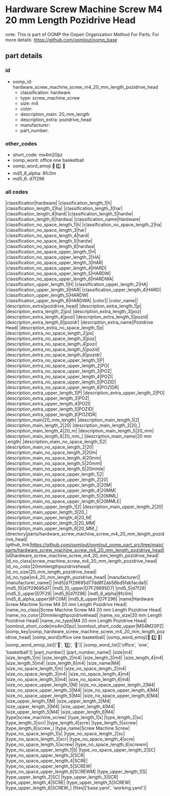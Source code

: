 # Hardware Screw Machine Screw M4 20 mm Length Pozidrive Head  

note: This is part of OOMP the Oopen Organization Method For Parts. For more details: https://github.com/oomlout/oomp_base

##  part details





### id
* oomp_id: hardware_screw_machine_screw_m4_20_mm_length_pozidrive_head
  * classification: hardware
  * type: screw_machine_screw
  * size: m4
  * color: 
  * description_main: 20_mm_length
  * description_extra: pozidrive_head
  * manufacturer: 
  * part_number: 

### other_codes
* short_code: ms4m20pz
* oomp_word: office one basketball
* oomp_word_emoji :office: :one: :basketball:
* md5_6_alpha: 8fc0m
* md5_6: d7f296

### all codes 
|classification|hardware|
|classification_length_1|h|
|classification_length_2|ha|
|classification_length_3|har|
|classification_length_4|hard|
|classification_length_5|hardw|
|classification_length_6|hardwa|
|classification_name|Hardware|
|classification_no_space_length_1|h|
|classification_no_space_length_2|ha|
|classification_no_space_length_3|har|
|classification_no_space_length_4|hard|
|classification_no_space_length_5|hardw|
|classification_no_space_length_6|hardwa|
|classification_no_space_upper_length_1|H|
|classification_no_space_upper_length_2|HA|
|classification_no_space_upper_length_3|HAR|
|classification_no_space_upper_length_4|HARD|
|classification_no_space_upper_length_5|HARDW|
|classification_no_space_upper_length_6|HARDWA|
|classification_upper_length_1|H|
|classification_upper_length_2|HA|
|classification_upper_length_3|HAR|
|classification_upper_length_4|HARD|
|classification_upper_length_5|HARDW|
|classification_upper_length_6|HARDWA|
|color||
|color_name||
|description_extra|pozidrive_head|
|description_extra_length_1|p|
|description_extra_length_2|po|
|description_extra_length_3|poz|
|description_extra_length_4|pozi|
|description_extra_length_5|pozid|
|description_extra_length_6|pozidr|
|description_extra_name|Pozidrive Head|
|description_extra_no_space_length_1|p|
|description_extra_no_space_length_2|po|
|description_extra_no_space_length_3|poz|
|description_extra_no_space_length_4|pozi|
|description_extra_no_space_length_5|pozid|
|description_extra_no_space_length_6|pozidr|
|description_extra_no_space_upper_length_1|P|
|description_extra_no_space_upper_length_2|PO|
|description_extra_no_space_upper_length_3|POZ|
|description_extra_no_space_upper_length_4|POZI|
|description_extra_no_space_upper_length_5|POZID|
|description_extra_no_space_upper_length_6|POZIDR|
|description_extra_upper_length_1|P|
|description_extra_upper_length_2|PO|
|description_extra_upper_length_3|POZ|
|description_extra_upper_length_4|POZI|
|description_extra_upper_length_5|POZID|
|description_extra_upper_length_6|POZIDR|
|description_main|20_mm_length|
|description_main_length_1|2|
|description_main_length_2|20|
|description_main_length_3|20_|
|description_main_length_4|20_m|
|description_main_length_5|20_mm|
|description_main_length_6|20_mm_|
|description_main_name|20 mm Length|
|description_main_no_space_length_1|2|
|description_main_no_space_length_2|20|
|description_main_no_space_length_3|20m|
|description_main_no_space_length_4|20mm|
|description_main_no_space_length_5|20mml|
|description_main_no_space_length_6|20mmle|
|description_main_no_space_upper_length_1|2|
|description_main_no_space_upper_length_2|20|
|description_main_no_space_upper_length_3|20M|
|description_main_no_space_upper_length_4|20MM|
|description_main_no_space_upper_length_5|20MML|
|description_main_no_space_upper_length_6|20MMLE|
|description_main_upper_length_1|2|
|description_main_upper_length_2|20|
|description_main_upper_length_3|20_|
|description_main_upper_length_4|20_M|
|description_main_upper_length_5|20_MM|
|description_main_upper_length_6|20_MM_|
|directory|parts/hardware_screw_machine_screw_m4_20_mm_length_pozidrive_head|
|github_link|https://github.com/oomlout/oomlout_oomp_part_src/tree/main/parts/hardware_screw_machine_screw_m4_20_mm_length_pozidrive_head|
|id|hardware_screw_machine_screw_m4_20_mm_length_pozidrive_head|
|id_no_class|screw_machine_screw_m4_20_mm_length_pozidrive_head|
|id_no_color|20mmlengthpozidrivehead|
|id_no_size|20_mm_length_pozidrive_head|
|id_no_type|m4_20_mm_length_pozidrive_head|
|manufacturer||
|manufacturer_name||
|md5|d7f29695d77dd8f2ab56bd5fab1acda5|
|md5_10|d7f29695d7|
|md5_10_upper|D7F29695D7|
|md5_5|d7f29|
|md5_5_upper|D7F29|
|md5_6|d7f296|
|md5_6_alpha|8fc0m|
|md5_6_alpha_upper|8FC0M|
|md5_6_upper|D7F296|
|name|Hardware Screw Machine Screw M4 20 mm Length Pozidrive Head|
|name_no_class|Screw Machine Screw M4 20 mm Length Pozidrive Head|
|name_no_color|20mmlengthpozidrivehead|
|name_no_size|20 mm Length Pozidrive Head|
|name_no_type|M4 20 mm Length Pozidrive Head|
|oomlout_short_code|ms4m20pz|
|oomlout_short_code_upper|MS4M20PZ|
|oomp_key|oomp_hardware_screw_machine_screw_m4_20_mm_length_pozidrive_head|
|oomp_word|office one basketball|
|oomp_word_emoji|:office: :one: :basketball:|
|oomp_word_emoji_list|[':office:', ':one:', ':basketball:']|
|oomp_word_list|['office', 'one', 'basketball']|
|part_number||
|part_number_name||
|size|m4|
|size_length_1|m|
|size_length_2|m4|
|size_length_3|m4|
|size_length_4|m4|
|size_length_5|m4|
|size_length_6|m4|
|size_name|M4|
|size_no_space_length_1|m|
|size_no_space_length_2|m4|
|size_no_space_length_3|m4|
|size_no_space_length_4|m4|
|size_no_space_length_5|m4|
|size_no_space_length_6|m4|
|size_no_space_upper_length_1|M|
|size_no_space_upper_length_2|M4|
|size_no_space_upper_length_3|M4|
|size_no_space_upper_length_4|M4|
|size_no_space_upper_length_5|M4|
|size_no_space_upper_length_6|M4|
|size_upper_length_1|M|
|size_upper_length_2|M4|
|size_upper_length_3|M4|
|size_upper_length_4|M4|
|size_upper_length_5|M4|
|size_upper_length_6|M4|
|type|screw_machine_screw|
|type_length_1|s|
|type_length_2|sc|
|type_length_3|scr|
|type_length_4|scre|
|type_length_5|screw|
|type_length_6|screw_|
|type_name|Screw Machine Screw|
|type_no_space_length_1|s|
|type_no_space_length_2|sc|
|type_no_space_length_3|scr|
|type_no_space_length_4|scre|
|type_no_space_length_5|screw|
|type_no_space_length_6|screwm|
|type_no_space_upper_length_1|S|
|type_no_space_upper_length_2|SC|
|type_no_space_upper_length_3|SCR|
|type_no_space_upper_length_4|SCRE|
|type_no_space_upper_length_5|SCREW|
|type_no_space_upper_length_6|SCREWM|
|type_upper_length_1|S|
|type_upper_length_2|SC|
|type_upper_length_3|SCR|
|type_upper_length_4|SCRE|
|type_upper_length_5|SCREW|
|type_upper_length_6|SCREW_|
|files|['base.yaml', 'working.yaml']|
